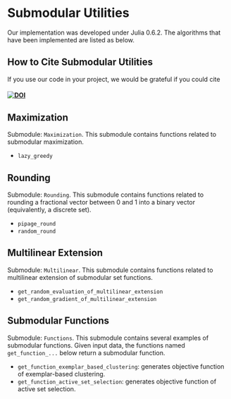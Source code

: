# Submodular Utilities

Our implementation was developed under Julia 0.6.2. The algorithms that have been implemented are listed as below.

## How to Cite Submodular Utilities

If you use our code in your project, we would be grateful if you could cite

#### [![DOI](https://zenodo.org/badge/159565266.svg)](https://zenodo.org/badge/latestdoi/159565266)

## Maximization

Submodule: `Maximization`. This submodule contains functions related to submodular maximization.

- `lazy_greedy`

## Rounding

Submodule: `Rounding`. This submodule contains functions related to rounding a fractional vector between 0 and 1 into a binary vector (equivalently, a discrete set).

- `pipage_round`
- `random_round`

## Multilinear Extension

Submodule: `Multilinear`. This submodule contains functions related to multilinear extension of submodular set functions.

- `get_random_evaluation_of_multilinear_extension`
- `get_random_gradient_of_multilinear_extension`

## Submodular Functions

Submodule: `Functions`. This submodule contains several examples of submodular functions. Given input data, the functions named `get_function_...` below return a submodular function. 

- `get_function_exemplar_based_clustering`: generates objective function of exemplar-based clustering.
- `get_function_active_set_selection`: generates objective function of active set selection.